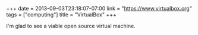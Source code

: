 +++
date = 2013-09-03T23:18:07-07:00
link = "https://www.virtualbox.org"
tags = ["computing"]
title = "VirtualBox"
+++

I'm glad to see a viable open source virtual machine.
